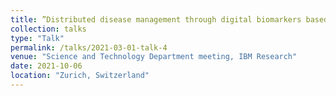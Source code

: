 ```yaml
---
title: ”Distributed disease management through digital biomarkers based on trusted-ML”
collection: talks
type: "Talk"
permalink: /talks/2021-03-01-talk-4
venue: "Science and Technology Department meeting, IBM Research"
date: 2021-10-06
location: "Zurich, Switzerland"
---
```

